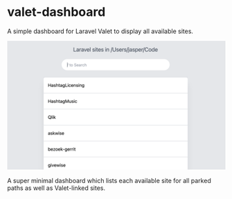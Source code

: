 # valet-dashboard

A simple dashboard for Laravel Valet to display all available sites.

![image](screenshot.png)

A super minimal dashboard which lists each available site for all parked paths as well as Valet-linked sites.